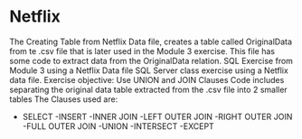 # Netflix
The Creating Table from Netflix Data file, creates a table called OriginalData from te .csv file that is later used in the Module 3 exercise.
This file has some code to extract data from the OriginalData relation.
SQL Exercise from Module 3 using a Netflix Data file
SQL Server class exercise using a Netflix data file.
Exercise objective: Use UNION and JOIN Clauses
Code includes separating the original data table extracted from the .csv file into 2 smaller tables 
The Clauses used are:
- SELECT
-INSERT
-INNER JOIN
-LEFT OUTER JOIN
-RIGHT OUTER JOIN
-FULL OUTER JOIN
-UNION
-INTERSECT
-EXCEPT
